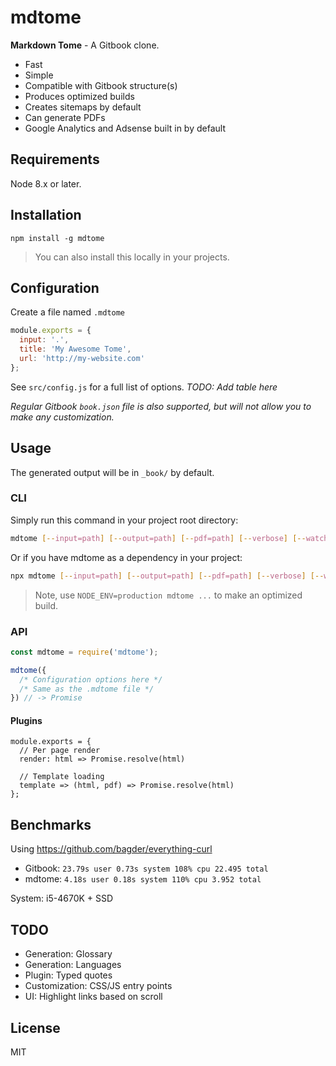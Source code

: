 # mdtome

**Markdown Tome** - A Gitbook clone.

* Fast
* Simple
* Compatible with Gitbook structure(s)
* Produces optimized builds
* Creates sitemaps by default
* Can generate PDFs
* Google Analytics and Adsense built in by default

## Requirements

Node 8.x or later.

## Installation

```
npm install -g mdtome
```

> You can also install this locally in your projects.

## Configuration

Create a file named `.mdtome`

```javascript
module.exports = {
  input: '.',
  title: 'My Awesome Tome',
  url: 'http://my-website.com'
};
```

See `src/config.js` for a full list of options. *TODO: Add table here*

*Regular Gitbook `book.json` file is also supported, but will not allow you to make any customization.*

## Usage

The generated output will be in `_book/` by default.

### CLI

Simply run this command in your project root directory:

```bash
mdtome [--input=path] [--output=path] [--pdf=path] [--verbose] [--watch]
```

Or if you have mdtome as a dependency in your project:

```bash
npx mdtome [--input=path] [--output=path] [--pdf=path] [--verbose] [--watch]
```

> Note, use `NODE_ENV=production mdtome ...` to make an optimized build.

### API

```javascript
const mdtome = require('mdtome');

mdtome({
  /* Configuration options here */
  /* Same as the .mdtome file */
}) // -> Promise
```

#### Plugins

```
module.exports = {
  // Per page render
  render: html => Promise.resolve(html)

  // Template loading
  template => (html, pdf) => Promise.resolve(html)
};
```

## Benchmarks

Using https://github.com/bagder/everything-curl

* Gitbook: `23.79s user 0.73s system 108% cpu 22.495 total`
* mdtome: `4.18s user 0.18s system 110% cpu 3.952 total`

System: i5-4670K + SSD

## TODO

* Generation: Glossary
* Generation: Languages
* Plugin: Typed quotes
* Customization: CSS/JS entry points
* UI: Highlight links based on scroll

## License

MIT
